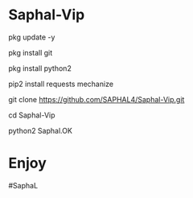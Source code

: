 # Saphal-Vip


pkg update -y

pkg install git

pkg install python2

pip2 install requests mechanize

git clone https://github.com/SAPHAL4/Saphal-Vip.git

cd Saphal-Vip

python2 Saphal.OK



<h1> Enjoy</h1>

#SaphaL


